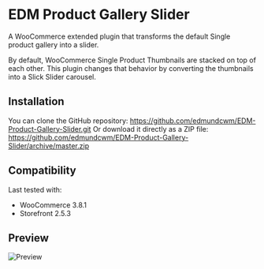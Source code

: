 # EDM Product Gallery Slider

A WooCommerce extended plugin that transforms the default Single product gallery into a slider.

By default, WooCommerce Single Product Thumbnails are stacked on top of each other. This plugin changes that behavior by converting the thumbnails into a Slick Slider carousel.

## Installation

You can clone the GitHub repository: https://github.com/edmundcwm/EDM-Product-Gallery-Slider.git
Or download it directly as a ZIP file: https://github.com/edmundcwm/EDM-Product-Gallery-Slider/archive/master.zip

## Compatibility

Last tested with:

* WooCommerce 3.8.1
* Storefront 2.5.3

## Preview

![Preview](https://media.giphy.com/media/gHKJOCL5p7zrKWgeuy/giphy.gif)
